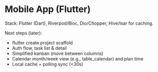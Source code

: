 # Mobile App (Flutter)

Stack: Flutter (Dart), Riverpod/Bloc, Dio/Chopper, Hive/Isar for caching.

Next steps (later):
- flutter create project scaffold
- Auth flow, task list & detail
- Simplified kanban (move between columns)
- Calendar month/week view (e.g., table_calendar) and plan time
- Local cache + polling sync (<30s)
